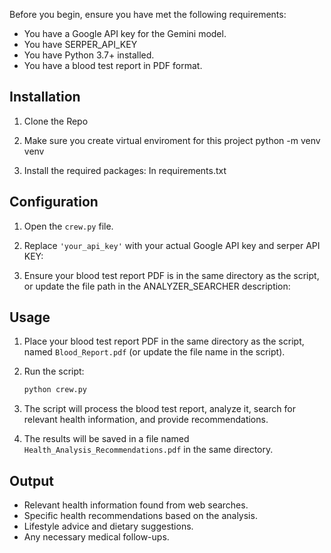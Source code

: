 
Before you begin, ensure you have met the following requirements:

- You have a Google API key for the Gemini model.
- You have SERPER_API_KEY
- You have Python 3.7+ installed.
- You have a blood test report in PDF format.

## Installation
1. Clone the Repo
2. Make sure you create virtual enviroment for this project
   python -m venv venv

2. Install the required packages:
    In requirements.txt

## Configuration

1. Open the `crew.py` file.

2. Replace `'your_api_key'` with your actual Google API key and serper API KEY:
   
3. Ensure your blood test report PDF is in the same directory as the script, or update the file path in the ANALYZER_SEARCHER description:
   

## Usage

1. Place your blood test report PDF in the same directory as the script, named `Blood_Report.pdf` (or update the file name in the script).

2. Run the script:
    ```bash
    python crew.py
    ```

3. The script will process the blood test report, analyze it, search for relevant health information, and provide recommendations.

4. The results will be saved in a file named `Health_Analysis_Recommendations.pdf` in the same directory.

## Output

- Relevant health information found from web searches.
- Specific health recommendations based on the analysis.
- Lifestyle advice and dietary suggestions.
- Any necessary medical follow-ups.



